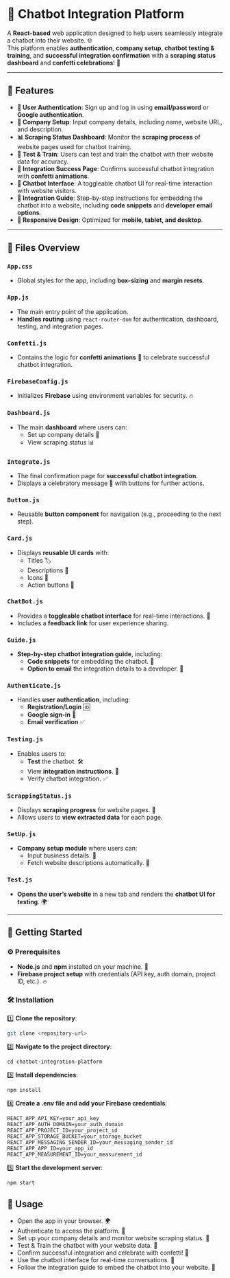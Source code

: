 # 🤖 Chatbot Integration Platform  

A **React-based** web application designed to help users seamlessly integrate a chatbot into their website. 🌐  
This platform enables **authentication**, **company setup**, **chatbot testing & training**, and **successful integration confirmation** with a **scraping status dashboard** and **confetti celebrations**! 🎉  

---

## 🚀 Features  

- **🔐 User Authentication**: Sign up and log in using **email/password** or **Google authentication**.  
- **🏢 Company Setup**: Input company details, including name, website URL, and description.  
- **📊 Scraping Status Dashboard**: Monitor the **scraping process** of website pages used for chatbot training.  
- **🧠 Test & Train**: Users can test and train the chatbot with their website data for accuracy.  
- **🎉 Integration Success Page**: Confirms successful chatbot integration with **confetti animations**.  
- **💬 Chatbot Interface**: A toggleable chatbot UI for real-time interaction with website visitors.  
- **📖 Integration Guide**: Step-by-step instructions for embedding the chatbot into a website, including **code snippets** and **developer email options**.  
- **📱 Responsive Design**: Optimized for **mobile, tablet, and desktop**.  

---

## 📁 Files Overview  

### `App.css`  
- Global styles for the app, including **box-sizing** and **margin resets**.  

### `App.js`  
- The main entry point of the application.  
- **Handles routing** using `react-router-dom` for authentication, dashboard, testing, and integration pages.  

### `Confetti.js`  
- Contains the logic for **confetti animations** 🎊 to celebrate successful chatbot integration.  

### `FirebaseConfig.js`  
- Initializes **Firebase** using environment variables for security. 🔥  

### `Dashboard.js`  
- The main **dashboard** where users can:  
  - Set up company details 🏢  
  - View scraping status 📊  

### `Integrate.js`  
- The final confirmation page for **successful chatbot integration**.  
- Displays a celebratory message 🎉 with buttons for further actions.  

### `Button.js`  
- Reusable **button component** for navigation (e.g., proceeding to the next step).  

### `Card.js`  
- Displays **reusable UI cards** with:  
  - Titles 🏷️  
  - Descriptions 📄  
  - Icons 🔹  
  - Action buttons 🔘  

### `ChatBot.js`  
- Provides a **toggleable chatbot interface** for real-time interactions. 💬  
- Includes a **feedback link** for user experience sharing.  

### `Guide.js`  
- **Step-by-step chatbot integration guide**, including:  
  - **Code snippets** for embedding the chatbot. 📝  
  - **Option to email** the integration details to a developer. 📧  

### `Authenticate.js`  
- Handles **user authentication**, including:  
  - **Registration/Login** 🆔  
  - **Google sign-in** 🔑  
  - **Email verification** ✅  

### `Testing.js`  
- Enables users to:  
  - **Test** the chatbot. 🛠️  
  - View **integration instructions**. 📜  
  - Verify chatbot integration. ✅  

### `ScrappingStatus.js`  
- Displays **scraping progress** for website pages. 🔄  
- Allows users to **view extracted data** for each page.  

### `SetUp.js`  
- **Company setup module** where users can:  
  - Input business details. 🏢  
  - Fetch website descriptions automatically. 📝  

### `Test.js`  
- **Opens the user’s website** in a new tab and renders the **chatbot UI for testing**. 🌍  

---

## 🔧 Getting Started  

### ⚙️ Prerequisites  
- **Node.js** and **npm** installed on your machine. 🔗  
- **Firebase project setup** with credentials (API key, auth domain, project ID, etc.). 🔥  

### 🛠️ Installation  

1️⃣ **Clone the repository**:  

   ```bash
   git clone <repository-url>
   ```
2️⃣ **Navigate to the project directory**:

    cd chatbot-integration-platform

3️⃣ **Install dependencies**:

    npm install

4️⃣ **Create a .env file and add your Firebase credentials**:

    REACT_APP_API_KEY=your_api_key
    REACT_APP_AUTH_DOMAIN=your_auth_domain
    REACT_APP_PROJECT_ID=your_project_id
    REACT_APP_STORAGE_BUCKET=your_storage_bucket
    REACT_APP_MESSAGING_SENDER_ID=your_messaging_sender_id
    REACT_APP_APP_ID=your_app_id
    REACT_APP_MEASUREMENT_ID=your_measurement_id

5️⃣ **Start the development server**:

    npm start

## 📌 Usage
- Open the app in your browser. 🌍
- Authenticate to access the platform. 🔐
- Set up your company details and monitor website scraping status. 🏢
- Test & Train the chatbot with your website data. 🧠
- Confirm successful integration and celebrate with confetti! 🎉
- Use the chatbot interface for real-time conversations. 💬
- Follow the integration guide to embed the chatbot into your website. 📝
